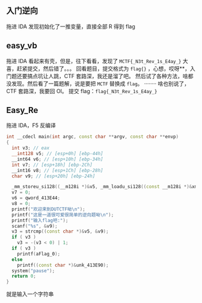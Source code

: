 ## 入门逆向
拖进 IDA 发现初始化了一推变量，直接全部 R 得到 flag
##  easy_vb
拖进 IDA 看起来有壳，但是，往下看看，发现了 `MCTF{_N3t_Rev_1s_E4ay_}` 大喜，赶紧提交，然后错了。。。
回看题目，提交格式为 `flag{}` ，心想，哎呀**，入门题还要搞点坑让人跳，CTF 套路深，我还是溜了吧。
然后试了各种方法，啥都没发现。然后看了一篇题解，说是要把 `MCTF` 替换成 `flag`。
········
啥也别说了，CTF 套路深，我要回 OI。
提交 flag：`flag{_N3t_Rev_1s_E4ay_}`

## Easy_Re
拖进 IDA，F5 反编译
```cpp
int __cdecl main(int argc, const char **argv, const char **envp)
{
  int v3; // eax
  __int128 v5; // [esp+0h] [ebp-44h]
  __int64 v6; // [esp+10h] [ebp-34h]
  int v7; // [esp+18h] [ebp-2Ch]
  __int16 v8; // [esp+1Ch] [ebp-28h]
  char v9; // [esp+20h] [ebp-24h]

  _mm_storeu_si128((__m128i *)&v5, _mm_loadu_si128((const __m128i *)&xmmword_413E34));
  v7 = 0;
  v6 = qword_413E44;
  v8 = 0;
  printf("欢迎来到DUTCTF呦\n");
  printf("这是一道很可爱很简单的逆向题呦\n");
  printf("输入flag吧:");
  scanf("%s", &v9);
  v3 = strcmp((const char *)&v5, &v9);
  if ( v3 )
    v3 = -(v3 < 0) | 1;
  if ( v3 )
    printf(aFlag_0);
  else
    printf((const char *)&unk_413E90);
  system("pause");
  return 0;
}
```
就是输入一个字符串
<!--stackedit_data:
eyJoaXN0b3J5IjpbLTEzOTAzNjQwMjJdfQ==
-->